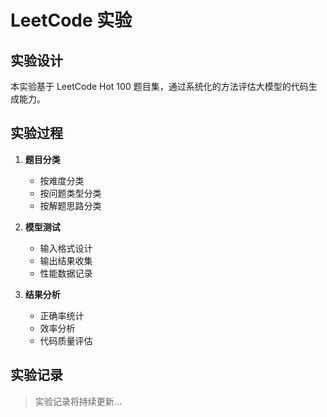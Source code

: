 # LeetCode 实验

## 实验设计

本实验基于 LeetCode Hot 100 题目集，通过系统化的方法评估大模型的代码生成能力。

## 实验过程

1. **题目分类**
   - 按难度分类
   - 按问题类型分类
   - 按解题思路分类

2. **模型测试**
   - 输入格式设计
   - 输出结果收集
   - 性能数据记录

3. **结果分析**
   - 正确率统计
   - 效率分析
   - 代码质量评估

## 实验记录

> 实验记录将持续更新...
